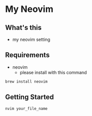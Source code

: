 # My Neovim

## What's this
- my neovim setting

## Requirements
- neovim
    - please install with this command

```bash
brew install neovim
```

## Getting Started

```bash
nvim your_file_name
```
